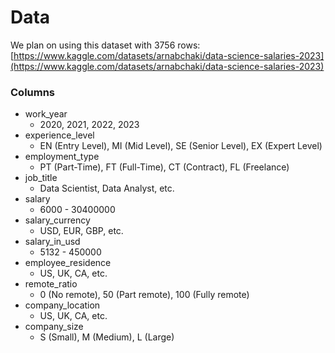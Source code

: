 # Data

We plan on using this dataset with 3756 rows: [https://www.kaggle.com/datasets/arnabchaki/data-science-salaries-2023](https://www.kaggle.com/datasets/arnabchaki/data-science-salaries-2023)

### Columns

- work_year
    - 2020, 2021, 2022, 2023
- experience_level
    - EN (Entry Level), MI (Mid Level), SE (Senior Level), EX (Expert Level)
- employment_type
    - PT (Part-Time), FT (Full-Time), CT (Contract), FL (Freelance)
- job_title
    - Data Scientist, Data Analyst, etc.
- salary
    - 6000 - 30400000
- salary_currency
    - USD, EUR, GBP, etc.
- salary_in_usd
    - 5132 - 450000
- employee_residence
    - US, UK, CA, etc.
- remote_ratio
    - 0 (No remote), 50 (Part remote), 100 (Fully remote)
- company_location
    - US, UK, CA, etc.
- company_size
    - S (Small), M (Medium), L (Large)